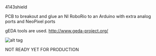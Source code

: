 4143shield

PCB to breakout and glue an NI RoboRio to an Arduino with extra analog ports and NeoPixel ports

gEDA tools are used. http://www.geda-project.org/

![alt tag](https://raw.githubusercontent.com/FRC-Team-4143/4143shield/blob/master/roboshield1.png)

NOT READY YET FOR PRODUCTION
